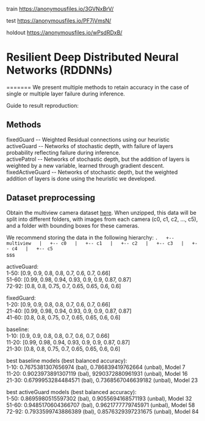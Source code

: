 train
https://anonymousfiles.io/3GVNxBrV/

test
https://anonymousfiles.io/PF7jVmsN/

holdout
https://anonymousfiles.io/wPsdRDxB/

# Resilient Deep Distributed Neural Networks (RDDNNs)
=======
We present multiple methods to retain accuracy in the case of single or multiple layer failure during inference.

Guide to result reproduction:
## Methods
fixedGuard -- Weighted Residual connections using our heuristic  
activeGuard -- Networks of stochastic depth, with failure of layers probability reflecting failure during inference.  
activePatrol -- Networks of stochastic depth, but the addition of layers is weighted by a new variable, learned through gradient descent.
fixedActiveGuard -- Networks of stochastic depth, but the weighted addition of layers is done using the heuristic we developed.  

## Dataset preprocessing
Obtain the multiview camera dataset [here](https://cvlab.epfl.ch/data/multiclass). When unzipped, this data will be split into different folders, with images from each camera (c0, c1, c2, ..., c5), and a folder with bounding boxes for these cameras.

We recommend storing the data in the following hierarchy:
`
.  
+-- multiview  
|   +-- c0  
|   +-- c1  
|   +-- c2  
|   +-- c3  
|   +-- c4  
|   +-- c5  
`  
sss  
  
activeGuard:  
1-50: [0.9, 0.9, 0.8, 0.8, 0.7, 0.6, 0.7, 0.66]  
51-60: [0.99, 0.98, 0.94, 0.93, 0.9, 0.9, 0.87, 0.87]  
72-92: [0.8, 0.8, 0.75, 0.7, 0.65, 0.65, 0.6, 0.6]  
  
fixedGuard:  
1-20: [0.9, 0.9, 0.8, 0.8, 0.7, 0.6, 0.7, 0.66]  
21-40: [0.99, 0.98, 0.94, 0.93, 0.9, 0.9, 0.87, 0.87]  
41-60: [0.8, 0.8, 0.75, 0.7, 0.65, 0.65, 0.6, 0.6]  
  
baseline:  
1-10: [0.9, 0.9, 0.8, 0.8, 0.7, 0.6, 0.7, 0.66]  
11-20: [0.99, 0.98, 0.94, 0.93, 0.9, 0.9, 0.87, 0.87]  
21-30: [0.8, 0.8, 0.75, 0.7, 0.65, 0.65, 0.6, 0.6]  
  
best baseline models (best balanced accuracy):  
1-10: 0.7675381307656974 (bal), 0.786839419762664 (unbal), Model 7  
11-20: 0.9023973891307119 (bal), 9290372880961931 (unbal), Model 16  
21-30: 0.6799953284484571 (bal), 0.7368567046639182 (unbal), Model 23  
  
best activeGuard models (best balanced accuracy):  
1-50: 0.8695980515597302 (bal), 0.9055694168571193 (unbal), Model 32  
51-60: 0.9485170604366707 (bal), 0.9621777779745971 (unbal), Model 58  
72-92: 0.7933599743886389 (bal), 0.8576329397231675 (unbal), Model 84
